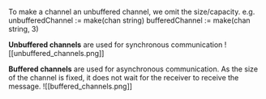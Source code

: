 
To make a channel an unbuffered channel, we omit the size/capacity.
e.g. 
	unbufferedChannel := make(chan string)
	bufferedChannel := make(chan string, 3)

**Unbuffered channels** are used for synchronous communication
![[unbuffered_channels.png]]


**Buffered channels** are used for asynchronous communication. As the size of the channel is fixed, it does not wait for the receiver to receive the message.
![[buffered_channels.png]]
